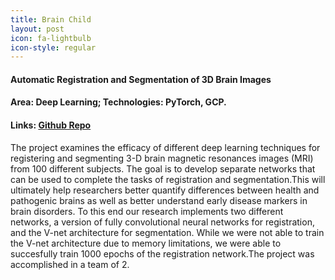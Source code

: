 ```yaml
---
title: Brain Child
layout: post
icon: fa-lightbulb
icon-style: regular
---
```

#### Automatic Registration and Segmentation of 3D Brain Images
#### Area: Deep Learning; Technologies: PyTorch, GCP.
#### Links: [Github Repo](https://github.com/dsp-uga/brainchild)

The project examines the efficacy of different deep learning techniques for registering and segmenting 3-D brain magnetic resonances images (MRI) from 100 different subjects. The goal is to develop separate networks that can be used to complete the tasks of registration and segmentation.This will ultimately help researchers better quantify differences between health and pathogenic brains as well as better understand early disease markers in brain disorders. To this end our research implements two different networks, a version of fully convolutional neural networks for registration, and the V-net architecture for segmentation. While we were not able to train the V-net architecture due to memory limitations, we were able to succesfully train 1000 epochs of the registration network.The project was accomplished in a team of 2.
